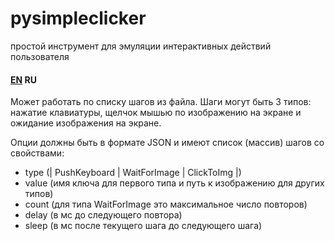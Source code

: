 # pysimpleclicker
простой инструмент для эмуляции интерактивных действий пользователя

#### [EN](README.md) RU

Может работать по списку шагов из файла. Шаги могут быть 3 типов: нажатие клавиатуры, щелчок мышью по изображению на экране и ожидание изображения на экране.

Опции должны быть в формате JSON и имеют список (массив) шагов со свойствами:
* type (| PushKeyboard | WaitForImage | ClickToImg |)
* value (имя ключа для первого типа и путь к изображению для других типов)
* count (для типа WaitForImage это максимальное число повторов)
* delay (в мс до следующего повтора)
* sleep (в мс после текущего шага до следующего шага)